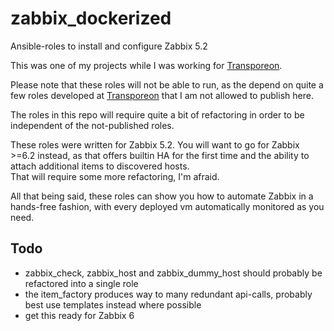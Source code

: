 # zabbix_dockerized

Ansible-roles to install and configure Zabbix 5.2

This was one of my projects while I was working for [Transporeon](https://www.transporeon.com/).

Please note that these roles will not be able to run, as the depend on quite a few roles
developed at [Transporeon](https://www.transporeon.com/) that I am not allowed to publish here.

The roles in this repo will require quite a bit of refactoring in order to be independent of the
not-published roles.

These roles were written for Zabbix 5.2.  You will want to go for Zabbix >=6.2 instead, as that
offers builtin HA for the first time and the ability to attach additional items to discovered hosts.  
That will require some more refactoring, I'm afraid.

All that being said, these roles can show you how to automate Zabbix in a hands-free fashion,
with every deployed vm automatically monitored as you need.

## Todo

- zabbix_check, zabbix_host and zabbix_dummy_host should probably be refactored into a single role
- the item_factory produces way to many redundant api-calls, probably best use templates instead where possible
- get this ready for Zabbix 6
